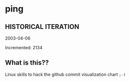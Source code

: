 # ping

## HISTORICAL ITERATION
2003-04-06

Incremented: 2134

## What is this?? 
Linux skills to hack the github commit visualization chart `;-)`
